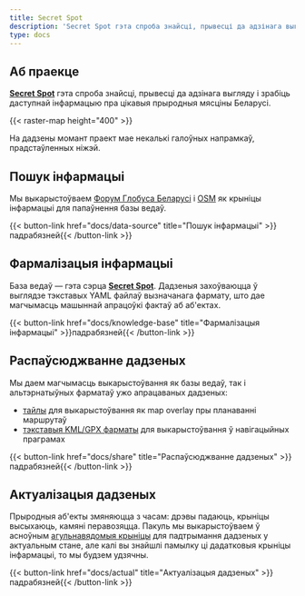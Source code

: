 ```yaml
---
title: Secret Spot
description: 'Secret Spot гэта спроба знайсці, прывесці да адзінага выгляду і зрабіць даступнай інфармацыю пра цікавыя прыродныя мясціны Беларусі.'
type: docs
---
```


## Аб праекце

**[Secret Spot](https://secret-spot-by.com/)** гэта спроба знайсці, прывесці да адзінага выгляду і зрабіць даступнай інфармацыю 
пра цікавыя прыродныя мясціны Беларусі.

{{< raster-map height="400" >}}

На дадзены момант праект мае некалькі галоўных напрамкаў, прадстаўленных ніжэй.

## Пошук інфармацыі

Мы выкарыстоўваем [Форум Глобуса Беларусі](https://fgb.by/) і [OSM](https://www.openstreetmap.org/) 
як крыніцы інфармацыі для папаўнення базы ведаў.

{{< button-link href="docs/data-source" title="Пошук інфармацыі" >}}падрабязней{{< /button-link >}}


## Фармалізацыя інфармацыі

База ведаў — гэта сэрца **[Secret Spot](https://secret-spot-by.com/)**. Дадзеныя захоўваюцца ў выглядзе тэкставых YAML 
файлаў вызначанага фармату, што дае магчымасць машыннай апрацоўкі фактаў аб аб'ектах.

{{< button-link href="docs/knowledge-base" title="Фармалізацыя інфармацыі" >}}падрабязней{{< /button-link >}}

## Распаўсюджванне дадзеных

Мы даем магчымасць выкарыстоўвання як базы ведаў, так і альтэрнатыўных фарматаў ужо апрацаваных дадзеных:

- [тайлы](docs/share/#тайлы) для выкарыстоўвання як map overlay пры планаванні маршрутаў
- [тэкставыя KML/GPX фарматы](docs/share/#тэкставыя-фарматы) для выкарыстоўвання ў навігацыйных праграмах

{{< button-link href="docs/share" title="Распаўсюджванне дадзеных" >}}падрабязней{{< /button-link >}}

## Актуалізацыя дадзеных

Прыродныя аб'екты змяняюцца з часам: дрэвы падаюць, крыніцы высыхаюць, камяні перавозяцца. Пакуль мы выкарыстоўваем 
ў асноўным [агульнавядомыя крыніцы](docs/data-source) для падтрымання дадзеных у актуальным стане, 
але калі вы знайшлі памылку ці дадатковыя крыніцы інфармацыі, то мы будзем удзячны.

{{< button-link href="docs/actual" title="Актуалізацыя дадзеных" >}}падрабязней{{< /button-link >}}

